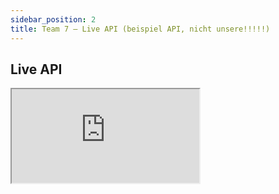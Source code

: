 ```yaml
---
sidebar_position: 2
title: Team 7 – Live API (beispiel API, nicht unsere!!!!!)
---
```

<h2>Live API</h2>
<iframe
  src="https://demo.thingsboard.io/swagger-ui/index.html"
  title="Team 7 DMS API"
  style={{
    width: '100%',
    minHeight: '80vh',
    border: '1px solid #e5e7eb',
    borderRadius: 8,
  }}
  loading="lazy"
/>
